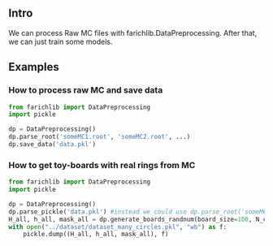 ## Intro
We can process Raw MC files with farichlib.DataPreprocessing.
After that, we can just train some models.

## Examples

### How to process raw MC and save data

```python
from farichlib import DataPreprocessing
import pickle

dp = DataPreprocessing()
dp.parse_root('someMC1.root', 'someMC2.root', ...)
dp.save_data('data.pkl')
```

### How to get toy-boards with real rings from MC

```python
from farichlib import DataPreprocessing
import pickle

dp = DataPreprocessing()
dp.parse_pickle('data.pkl') #instead we could use dp.parse_root('someMC1.root')
H_all, h_all, mask_all = dp.generate_boards_randnum(board_size=100, N_circles=3, N_boards=100)
with open("../dataset/dataset_many_circles.pkl", "wb") as f:
    pickle.dump((H_all, h_all, mask_all), f)
```
